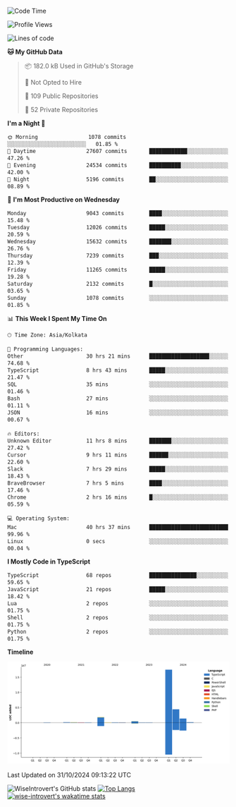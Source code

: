 <!--START_SECTION:waka-->
![Code Time](http://img.shields.io/badge/Code%20Time-1%2C765%20hrs%2017%20mins-blue)

![Profile Views](http://img.shields.io/badge/Profile%20Views-0-blue)

![Lines of code](https://img.shields.io/badge/From%20Hello%20World%20I%27ve%20Written-26.4%20million%20lines%20of%20code-blue)

**🐱 My GitHub Data** 

> 📦 182.0 kB Used in GitHub's Storage 
 > 
> 🚫 Not Opted to Hire
 > 
> 📜 109 Public Repositories 
 > 
> 🔑 52 Private Repositories 
 > 
**I'm a Night 🦉** 

```text
🌞 Morning                1078 commits        ░░░░░░░░░░░░░░░░░░░░░░░░░   01.85 % 
🌆 Daytime                27607 commits       ████████████░░░░░░░░░░░░░   47.26 % 
🌃 Evening                24534 commits       ██████████░░░░░░░░░░░░░░░   42.00 % 
🌙 Night                  5196 commits        ██░░░░░░░░░░░░░░░░░░░░░░░   08.89 % 
```
📅 **I'm Most Productive on Wednesday** 

```text
Monday                   9043 commits        ████░░░░░░░░░░░░░░░░░░░░░   15.48 % 
Tuesday                  12026 commits       █████░░░░░░░░░░░░░░░░░░░░   20.59 % 
Wednesday                15632 commits       ███████░░░░░░░░░░░░░░░░░░   26.76 % 
Thursday                 7239 commits        ███░░░░░░░░░░░░░░░░░░░░░░   12.39 % 
Friday                   11265 commits       █████░░░░░░░░░░░░░░░░░░░░   19.28 % 
Saturday                 2132 commits        █░░░░░░░░░░░░░░░░░░░░░░░░   03.65 % 
Sunday                   1078 commits        ░░░░░░░░░░░░░░░░░░░░░░░░░   01.85 % 
```


📊 **This Week I Spent My Time On** 

```text
🕑︎ Time Zone: Asia/Kolkata

💬 Programming Languages: 
Other                    30 hrs 21 mins      ███████████████████░░░░░░   74.68 % 
TypeScript               8 hrs 43 mins       █████░░░░░░░░░░░░░░░░░░░░   21.47 % 
SQL                      35 mins             ░░░░░░░░░░░░░░░░░░░░░░░░░   01.46 % 
Bash                     27 mins             ░░░░░░░░░░░░░░░░░░░░░░░░░   01.11 % 
JSON                     16 mins             ░░░░░░░░░░░░░░░░░░░░░░░░░   00.67 % 

🔥 Editors: 
Unknown Editor           11 hrs 8 mins       ███████░░░░░░░░░░░░░░░░░░   27.42 % 
Cursor                   9 hrs 11 mins       ██████░░░░░░░░░░░░░░░░░░░   22.60 % 
Slack                    7 hrs 29 mins       █████░░░░░░░░░░░░░░░░░░░░   18.43 % 
BraveBrowser             7 hrs 5 mins        ████░░░░░░░░░░░░░░░░░░░░░   17.46 % 
Chrome                   2 hrs 16 mins       █░░░░░░░░░░░░░░░░░░░░░░░░   05.59 % 

💻 Operating System: 
Mac                      40 hrs 37 mins      █████████████████████████   99.96 % 
Linux                    0 secs              ░░░░░░░░░░░░░░░░░░░░░░░░░   00.04 % 
```

**I Mostly Code in TypeScript** 

```text
TypeScript               68 repos            ███████████████░░░░░░░░░░   59.65 % 
JavaScript               21 repos            █████░░░░░░░░░░░░░░░░░░░░   18.42 % 
Lua                      2 repos             ░░░░░░░░░░░░░░░░░░░░░░░░░   01.75 % 
Shell                    2 repos             ░░░░░░░░░░░░░░░░░░░░░░░░░   01.75 % 
Python                   2 repos             ░░░░░░░░░░░░░░░░░░░░░░░░░   01.75 % 
```



**Timeline**

![Lines of Code chart](https://raw.githubusercontent.com/wise-introvert/wise-introvert/master/assets/bar_graph.png)


 Last Updated on 31/10/2024 09:13:22 UTC
<!--END_SECTION:waka-->

![WiseIntrovert's GitHub stats](https://github-readme-stats.vercel.app/api?username=wise-introvert&count_private=true&show_icons=true)
[![Top Langs](https://github-readme-stats.vercel.app/api/top-langs/?username=wise-introvert&langs_count=10)](https://github.com/anuraghazra/github-readme-stats)
[![wise-introvert's wakatime stats](https://github-readme-stats.vercel.app/api/wakatime?username=wiseintrovert)](https://github.com/anuraghazra/github-readme-stats)
